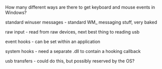 How many different ways are there to get keyboard and mouse events in Windows?

standard winuser messages - standard WM_ messaging stuff, very baked

raw input - read from raw devices, next best thing to reading usb

event hooks - can be set within an application

system hooks - need a separate .dll to contain a hooking callback

usb transfers - could do this, but possibly reserved by the OS?

